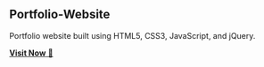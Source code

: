 ## Portfolio-Website
Portfolio website built using HTML5, CSS3, JavaScript, and jQuery.

<a href="mitulportfolio.netlify.app" target="_blank">**Visit Now** 🚀</a>
